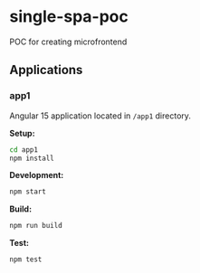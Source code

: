 # single-spa-poc
POC for creating microfrontend

## Applications

### app1
Angular 15 application located in `/app1` directory.

**Setup:**
```bash
cd app1
npm install
```

**Development:**
```bash
npm start
```

**Build:**
```bash
npm run build
```

**Test:**
```bash
npm test
```
